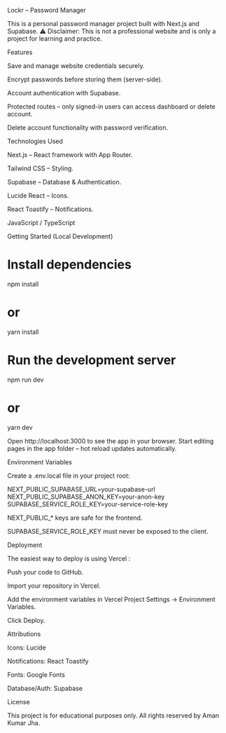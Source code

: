 Lockr – Password Manager

This is a personal password manager project built with Next.js and Supabase.
⚠️ Disclaimer: This is not a professional website and is only a project for learning and practice.

Features

Save and manage website credentials securely.

Encrypt passwords before storing them (server-side).

Account authentication with Supabase.

Protected routes – only signed-in users can access dashboard or delete account.

Delete account functionality with password verification.

Technologies Used

Next.js – React framework with App Router.

Tailwind CSS – Styling.

Supabase – Database & Authentication.

Lucide React – Icons.

React Toastify – Notifications.

JavaScript / TypeScript

Getting Started (Local Development)
# Install dependencies
npm install
# or
yarn install

# Run the development server
npm run dev
# or
yarn dev


Open http://localhost:3000
 to see the app in your browser.
Start editing pages in the app folder – hot reload updates automatically.

Environment Variables

Create a .env.local file in your project root:

NEXT_PUBLIC_SUPABASE_URL=your-supabase-url
NEXT_PUBLIC_SUPABASE_ANON_KEY=your-anon-key
SUPABASE_SERVICE_ROLE_KEY=your-service-role-key


NEXT_PUBLIC_* keys are safe for the frontend.

SUPABASE_SERVICE_ROLE_KEY must never be exposed to the client.

Deployment

The easiest way to deploy is using Vercel
:

Push your code to GitHub.

Import your repository in Vercel.

Add the environment variables in Vercel Project Settings → Environment Variables.

Click Deploy.

Attributions

Icons: Lucide

Notifications: React Toastify

Fonts: Google Fonts

Database/Auth: Supabase

License

This project is for educational purposes only. All rights reserved by Aman Kumar Jha.